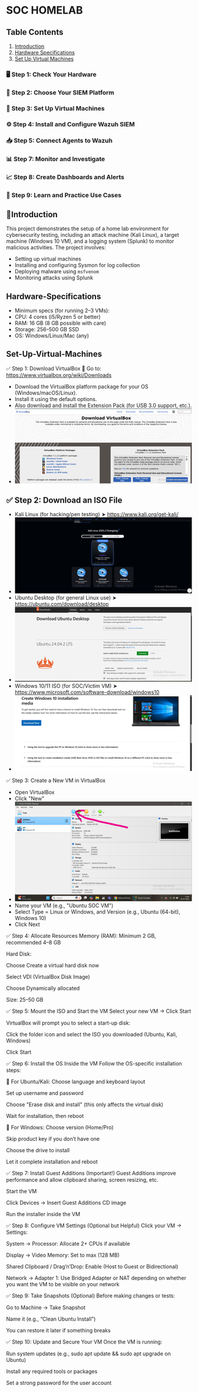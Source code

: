 # SOC HOMELAB

## Table Contents
1. [Introduction](#introduction)
2. [Hardware Specifications](#hardware-Specifications)
3. [Set Up Virtual Machines](#Set-Up-Virtual-Machines)
### 🖥️ Step 1: Check Your Hardware
### 🧱 Step 2: Choose Your SIEM Platform
### 🔧 Step 3: Set Up Virtual Machines
### ⚙️ Step 4: Install and Configure Wazuh SIEM
### 📥 Step 5: Connect Agents to Wazuh
### 📊 Step 7: Monitor and Investigate
### 📈 Step 8: Create Dashboards and Alerts
### 🧪 Step 9: Learn and Practice Use Cases

## 📌Introduction
This project demonstrates the setup of a home lab environment for cybersecurity testing, including an attack machine (Kali Linux), a target machine (Windows 10 VM), and a logging system (Splunk) to monitor malicious activities. The project involves:
- Setting up virtual machines
- Installing and configuring Sysmon for log collection
- Deploying malware using `msfvenom`
- Monitoring attacks using Splunk


## Hardware-Specifications
- Minimum specs (for running 2–3 VMs):
- CPU: 4 cores (i5/Ryzen 5 or better)
- RAM: 16 GB (8 GB possible with care)
- Storage: 256–500 GB SSD
- OS: Windows/Linux/Mac (any)

 ## Set-Up-Virtual-Machines
 ✅ Step 1: Download VirtualBox
🔗 Go to: https://www.virtualbox.org/wiki/Downloads

- Download the VirtualBox platform package for your OS (Windows/macOS/Linux).
- Install it using the default options.
- Also download and install the Extension Pack (for USB 3.0 support, etc.).
- ![image](https://github.com/NATTOMR/images/blob/main/extention.png)

## ✅ Step 2: Download an ISO File
- Kali Linux (for hacking/pen testing)
➤ https://www.kali.org/get-kali/
- ![image](https://github.com/NATTOMR/images/blob/main/kali.png)
- Ubuntu Desktop (for general Linux use)
➤ https://ubuntu.com/download/desktop
 - ![image](https://github.com/NATTOMR/images/blob/main/ubuntu.png)
- Windows 10/11 ISO (for SOC/Victim VM)
➤ https://www.microsoft.com/software-download/windows10
- ![image](https://github.com/NATTOMR/images/blob/main/windows.png)

✅ Step 3: Create a New VM in VirtualBox
- Open VirtualBox
- Click "New"
- ![image](https://github.com/NATTOMR/images/blob/main/Screenshot%202025-07-31%20174447.png)
- Name your VM (e.g., "Ubuntu SOC VM")
- Select Type = Linux or Windows, and Version (e.g., Ubuntu (64-bit), Windows 10)
- Click Next

✅ Step 4: Allocate Resources
Memory (RAM): Minimum 2 GB, recommended 4–8 GB

Hard Disk:

Choose Create a virtual hard disk now

Select VDI (VirtualBox Disk Image)

Choose Dynamically allocated

Size: 25–50 GB

✅ Step 5: Mount the ISO and Start the VM
Select your new VM → Click Start

VirtualBox will prompt you to select a start-up disk:

Click the folder icon and select the ISO you downloaded (Ubuntu, Kali, Windows)

Click Start

✅ Step 6: Install the OS Inside the VM
Follow the OS-specific installation steps:

🔹 For Ubuntu/Kali:
Choose language and keyboard layout

Set up username and password

Choose "Erase disk and install" (this only affects the virtual disk)

Wait for installation, then reboot

🔹 For Windows:
Choose version (Home/Pro)

Skip product key if you don’t have one

Choose the drive to install

Let it complete installation and reboot

✅ Step 7: Install Guest Additions (Important!)
Guest Additions improve performance and allow clipboard sharing, screen resizing, etc.

Start the VM

Click Devices → Insert Guest Additions CD image

Run the installer inside the VM

✅ Step 8: Configure VM Settings (Optional but Helpful)
Click your VM → Settings:

System → Processor: Allocate 2+ CPUs if available

Display → Video Memory: Set to max (128 MB)

Shared Clipboard / Drag’n’Drop: Enable (Host to Guest or Bidirectional)

Network → Adapter 1: Use Bridged Adapter or NAT depending on whether you want the VM to be visible on your network

✅ Step 9: Take Snapshots (Optional)
Before making changes or tests:

Go to Machine → Take Snapshot

Name it (e.g., “Clean Ubuntu Install”)

You can restore it later if something breaks

✅ Step 10: Update and Secure Your VM
Once the VM is running:

Run system updates (e.g., sudo apt update && sudo apt upgrade on Ubuntu)

Install any required tools or packages

Set a strong password for the user account
